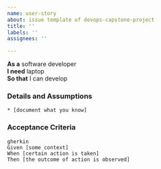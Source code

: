 ```yaml
---
name: user-story
about: issue template of devops-capstone-project
title: ''
labels: ''
assignees: ''

---
```


**As a** software developer  
**I need** laptop  
**So that** I can develop  
      
### Details and Assumptions
    * [document what you know]      
### Acceptance Criteria     
    gherkin 
    Given [some context]
    When [certain action is taken]
    Then [the outcome of action is observed]
